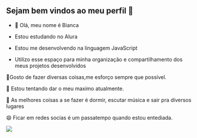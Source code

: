 ## Sejam bem vindos ao meu perfil 👋
- 🌱 Olá, meu nome é Bianca

- Estou estudando no Alura
- Estou me desenvolvendo na linguagem JavaScript
- Utilizo esse espaço para minha organização e compartilhamento dos meus projetos desenvolvidos

👯Gosto de fazer diversas coisas,me esforço sempre que possível.

🤔 Estou tentando dar o meu maximo atualmente.

💬 As melhores coisas a se fazer é dormir, escutar música e sair pra diversos lugares

😄 Ficar em redes socias é um passatempo quando estou entediada.

![](https://media1.tenor.com/m/Jp-zjV8BuvoAAAAC/aaaah-joy.gif)
